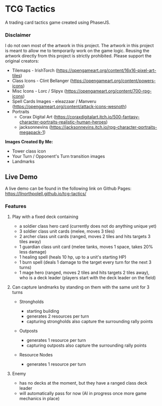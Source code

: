 # TCG Tactics
A trading card tactics game created using PhaserJS. 

### Disclaimer
I do not own most of the artwork in this project. The artwork in this project is meant to allow me to temporarily work on the game logic. Reusing the artwork directly from this project is strictly prohibited. Please support the original creators:

- Tilemaps - IrishTorch (https://opengameart.org/content/16x16-pixel-art-tiles)
- Class Icons - Clint Bellanger (https://opengameart.org/content/powers-icons) 
- Misc Icons - Lorc / Slipyx (https://opengameart.org/content/700-rpg-icons)
- Spell Cards Images - eleazzaar / Manveru (https://opengameart.org/content/attack-icons-wesnoth)
- Portraits 
    - Corax Digital Art (https://coraxdigitalart.itch.io/500-fantasy-character-portraits-realistic-human-heroes)
    - jacksonnevins (https://jacksonnevins.itch.io/rpg-character-portraits-megapack-1)



**Images Created By Me:**
- Tower class icon 
- Your Turn / Opponent's Turn transition images 
- Landmarks



## Live Demo
A live demo can be found in the following link on Github Pages:
https://llnorthpolell.github.io/tcg-tactics/ 

### Features
1. Play with a fixed deck containing
    - a soldier class hero card (currently does not do anything unique yet)
    - 3 soldier class unit cards (melee, moves 3 tiles)
    - 2 archer class unit cards (ranged, moves 2 tiles and hits targets 3 tiles away)
    - 1 guardian class unit card (melee tanks, moves 1 space, takes 20% less damage)
    - 1 healing spell (heals 10 hp, up to a unit's starting HP)
    - 1 burn spell (deals 1 damage to the target every turn for the next 3 turns)
    - 1 mage hero (ranged, moves 2 tiles and hits targets 2 tiles away), who is a deck leader (players start with the deck leader on the field)

2. Can capture landmarks by standing on them with the same unit for 3 turns
    - Strongholds 
        - starting building
        - generates 2 resources per turn
        - capturing strongholds also capture the surrounding rally points

    - Outposts
        - generates 1 resource per turn
        - capturing outposts also capture the surrounding rally points

    - Resource Nodes
        - generates 1 resource per turn
    

3. Enemy 
    - has no decks at the moment, but they have a ranged class deck leader
    - will automatically pass for now (AI in progress once more game mechanics in place)
